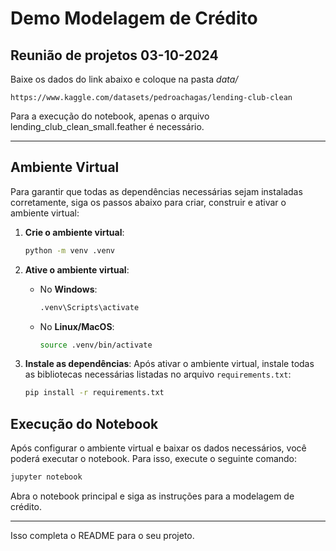 # Demo Modelagem de Crédito
## Reunião de projetos 03-10-2024

Baixe os dados do link abaixo e coloque na pasta _data/_
```
https://www.kaggle.com/datasets/pedroachagas/lending-club-clean
```
Para a execução do notebook, apenas o arquivo lending_club_clean_small.feather é necessário.

---

## Ambiente Virtual

Para garantir que todas as dependências necessárias sejam instaladas corretamente, siga os passos abaixo para criar, construir e ativar o ambiente virtual:

1. **Crie o ambiente virtual**:
    ```bash
    python -m venv .venv
    ```

2. **Ative o ambiente virtual**:

    - No **Windows**:
      ```bash
      .venv\Scripts\activate
      ```

    - No **Linux/MacOS**:
      ```bash
      source .venv/bin/activate
      ```

3. **Instale as dependências**:
    Após ativar o ambiente virtual, instale todas as bibliotecas necessárias listadas no arquivo `requirements.txt`:
    ```bash
    pip install -r requirements.txt
    ```

## Execução do Notebook

Após configurar o ambiente virtual e baixar os dados necessários, você poderá executar o notebook. Para isso, execute o seguinte comando:

```bash
jupyter notebook
```

Abra o notebook principal e siga as instruções para a modelagem de crédito.

---

Isso completa o README para o seu projeto.
